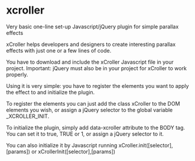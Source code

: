 # xcroller
Very basic one-line set-up Javascript/jQuery plugin for simple parallax effects

xCroller helps developers and designers to create interesting parallax effects with just one or a few lines of code.

You have to download and include the xCroller Javascript file in your project. 
Important: jQuery must also be in your project for xCroller to work properly.

Using it is very simple: you have to register the elements you want to apply the effect to and initialize the plugin.

To register the elements you can just add the class xCroller to the DOM elements you wish, or assign a jQuery 
selector to the global variable _XCROLLER_INIT.

To initialize the plugin, simply add data-xcroller attribute to the BODY tag. 
You can set it to true, TRUE or 1, or assign a jQuery selector to it. 

You can also initialize it by Javascript running xCroller.init([selector],[params]) or xCrollerInit([selector],[params])

